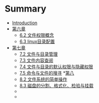 # Summary

* [Introduction](README.md)
* [第六章]()
    * [6.2 文件权限概念](6.2.md)
    * [6.3 linux目录配置](6.3.md)
* [第七章]()
    * [7.2 文件与目录管理](7.2.md)
    * [7.3 文件内容查阅](7.3.md)
    * [7.4 文件与目录的默认权限与隐藏权限](7.4.md)
    * [7.5 命令与文件的搜寻](7.5.md)
*[第八]()
    * [8.2 文件系统的简单操作](8.2.md)
    * [8.3 磁盘的分割、格式化、检验与挂载](8.3.md)
    * []()
    * []()
